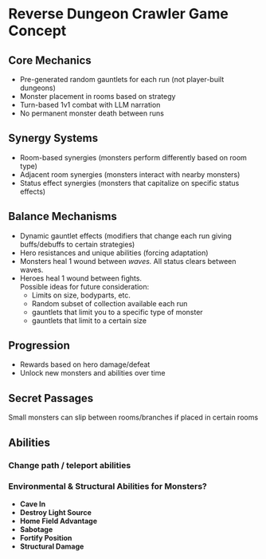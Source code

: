 # Reverse Dungeon Crawler Game Concept

## Core Mechanics
- Pre-generated random gauntlets for each run (not player-built dungeons)
- Monster placement in rooms based on strategy
- Turn-based 1v1 combat with LLM narration
- No permanent monster death between runs


## Synergy Systems
- Room-based synergies (monsters perform differently based on room type)
- Adjacent room synergies (monsters interact with nearby monsters)
- Status effect synergies (monsters that capitalize on specific status effects)

## Balance Mechanisms
- Dynamic gauntlet effects (modifiers that change each run giving buffs/debuffs to certain strategies)
- Hero resistances and unique abilities (forcing adaptation)
- Monsters heal 1 wound between *waves.* All status clears between waves.
- Heroes heal 1 wound between fights.  
 Possible ideas for future consideration:
  * Limits on size, bodyparts, etc.
  * Random subset of collection available each run
  * gauntlets that limit you to a specific type of monster
  * gauntlets that limit to a certain size

## Progression
- Rewards based on hero damage/defeat
- Unlock new monsters and abilities over time

## Secret Passages
Small monsters can slip between rooms/branches if placed in certain rooms

## Abilities

### Change path / teleport abilities

### Environmental & Structural Abilities for Monsters?
- **Cave In** 
- **Destroy Light Source**
- **Home Field Advantage**
- **Sabotage** 
- **Fortify Position**
- **Structural Damage**

